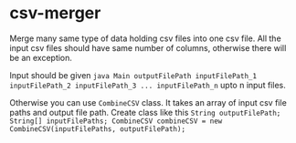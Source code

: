 csv-merger
==========

Merge many same type of data holding csv files into one csv file. All the input csv files should have same number of columns, otherwise there will be an exception.

Input should be given 
`java Main outputFilePath inputFilePath_1 inputFilePath_2 inputFilePath_3 ... inputFilePath_n`
upto n input files.

Otherwise you can use `CombineCSV` class. It takes an array of input csv file paths and output file path. Create class like this
`String outputFilePath;
String[] inputFilePaths;
CombineCSV combineCSV = new CombineCSV(inputFilePaths, outputFilePath);`